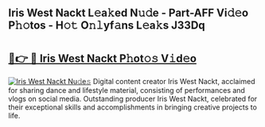 ## Iris West Nackt L𝚎a𝚔ed N𝚞𝚍e - Part-AFF Vi𝚍𝚎o P𝚑𝚘tos - H𝚘𝚝 O𝚗𝚕yf𝚊ns L𝚎a𝚔s J33Dq

# <h2><a href="http://kfdca0.oniu.top/?m=Iris+West+Nackt">🔗👉 🔴 Iris West Nackt P𝚑ot𝚘𝚜 V𝚒d𝚎o</a></h2>

[![Iris West Nackt Nu𝚍e𝚜](https://i.imgur.com/0qMVB7G.gif)](http://kfdca0.oniu.top/?m=Iris+West+Nackt)
Digital content creator Iris West Nackt, acclaimed for sharing dance and lifestyle material, consisting of performances and vlogs on social media. Outstanding producer Iris West Nackt, celebrated for their exceptional skills and accomplishments in bringing creative projects to life.  
